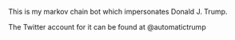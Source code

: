 This is my markov chain bot which impersonates Donald J. Trump.

The Twitter account for it can be found at @automatictrump
